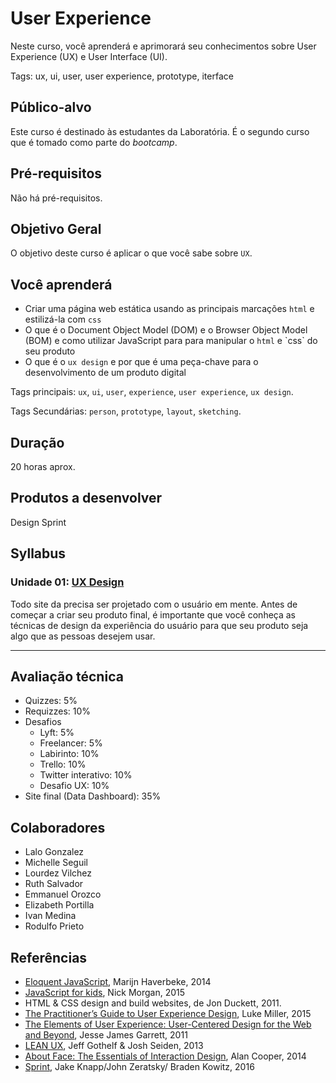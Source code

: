 # User Experience

Neste curso, você aprenderá e aprimorará seu conhecimentos sobre User Experience
(UX) e User Interface (UI).

Tags: ux, ui, user, user experience, prototype, iterface

## Público-alvo

Este curso é destinado às estudantes da Laboratória. É o segundo curso que é
tomado como parte do _bootcamp_.

## Pré-requisitos

Não há pré-requisitos.

## Objetivo Geral

O objetivo deste curso é aplicar o que você sabe sobre `UX`.

## Você aprenderá

* Criar uma página web estática usando as principais marcações `html` e
  estilizá-la com `css`
* O que é o Document Object Model \(DOM\) e o Browser Object Model \(BOM\) e
  como utilizar JavaScript para para manipular o `html` e \`css\` do seu produto
* O que é o `ux design` e por que é uma peça-chave para o desenvolvimento de um
  produto digital

Tags principais: `ux`, `ui`, `user`, `experience`, `user experience`,
`ux design`.

Tags Secundárias: `person`, `prototype`, `layout`, `sketching`.

## Duração

20 horas aprox.

## Produtos a desenvolver

Design Sprint

## Syllabus

### Unidade 01: [UX Design](00-ux-design)

Todo site da precisa ser projetado com o usuário em mente. Antes de começar a
criar seu produto final, é importante que você conheça as técnicas de design da
experiência do usuário para que seu produto seja algo que as pessoas desejem
usar.

***

## Avaliação técnica

* Quizzes: 5%
* Requizzes: 10%
* Desafios
  - Lyft: 5%
  - Freelancer: 5%
  - Labirinto: 10%
  - Trello: 10%
  - Twitter interativo: 10%
  - Desafio UX: 10%
* Site final \(Data Dashboard\): 35%

## Colaboradores

* Lalo Gonzalez
* Michelle Seguil
* Lourdez Vilchez
* Ruth Salvador
* Emmanuel Orozco
* Elizabeth Portilla
* Ivan Medina
* Rodulfo Prieto

## Referências

* [Eloquent JavaScript](http://eloquentjavascript.net/), Marijn Haverbeke, 2014
* [JavaScript for kids](http://pepa.holla.cz/wp-content/uploads/2015/11/JavaScript-for-Kids.pdf),
  Nick Morgan, 2015
* HTML & CSS design and build websites, de Jon Duckett, 2011.
* [The Practitioner’s Guide to User Experience Design](https://www.amazon.com/Practitioners-Guide-User-Experience-Design/dp/1455548588/ref=sr_1_1?ie=UTF8&qid=1500431556&sr=8-1&keywords=practitioners+guide+to+user+experience),
  Luke Miller, 2015
* [The Elements of User Experience: User-Centered Design for the Web and Beyond](https://www.amazon.com/Elements-User-Experience-User-Centered-Design/dp/0321683684/ref=sr_1_1?ie=UTF8&qid=1500431528&sr=8-1&keywords=elements+of+user+experience),
  Jesse James Garrett, 2011
* [LEAN UX](https://www.amazon.com/Lean-UX-Designing-Great-Products/dp/1491953608/ref=sr_1_1?ie=UTF8&qid=1500431693&sr=8-1&keywords=lean+ux),
  Jeff Gothelf & Josh Seiden, 2013
* [About Face: The Essentials of Interaction Design](https://www.amazon.com/About-Face-Essentials-Interaction-Design/dp/1118766571/ref=sr_1_2?ie=UTF8&qid=1500431746&sr=8-2&keywords=about+face),
  Alan Cooper, 2014
* [Sprint](http://www.thesprintbook.com/), Jake Knapp/John Zeratsky/
  Braden Kowitz, 2016